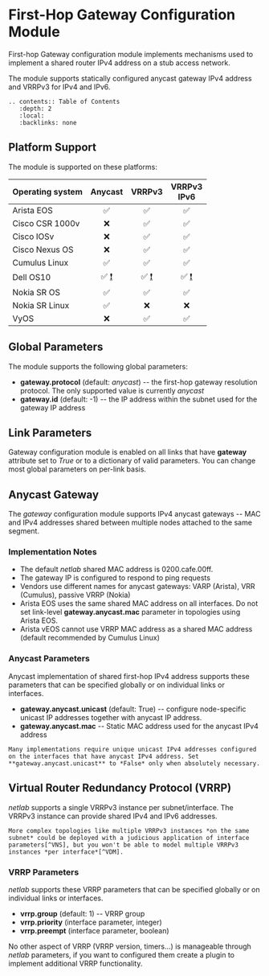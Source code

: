 # First-Hop Gateway Configuration Module

First-hop Gateway configuration module implements mechanisms used to implement a shared router IPv4 address on a stub access network.

The module supports statically configured anycast gateway IPv4 address and VRRPv3 for IPv4 and IPv6.

```eval_rst
.. contents:: Table of Contents
   :depth: 2
   :local:
   :backlinks: none
```

## Platform Support

The module is supported on these platforms:

| Operating system      | Anycast | VRRPv3 | VRRPv3<br>IPv6 |
| --------------------- | :-: | :-: | :-: |
| Arista EOS            | ✅  | ✅  | ✅  |
| Cisco CSR 1000v       |  ❌  | ✅  | ✅  |
| Cisco IOSv            |  ❌  | ✅  | ✅  |
| Cisco Nexus OS        |  ❌  | ✅  | ✅  |
| Cumulus Linux         | ✅  | ✅  | ✅  |
| Dell OS10             | ✅ [❗](../caveats.html#dell-os10)  | ✅ [❗](../caveats.html#dell-os10)  | ✅ [❗](../caveats.html#dell-os10)  |
| Nokia SR OS           | ✅  | ✅  | ✅  |
| Nokia SR Linux        | ✅  | ❌  | ❌  |
| VyOS                  | ❌  | ✅  | ✅  |

## Global Parameters

The module supports the following global parameters:

* **gateway.protocol** (default: *anycast*) -- the first-hop gateway resolution protocol. The only supported value is currently *anycast*
* **gateway.id** (default: -1) -- the IP address within the subnet used for the gateway IP address

## Link Parameters

Gateway configuration module is enabled on all links that have **gateway** attribute set to *True* or to a dictionary of valid parameters. You can change most global parameters on per-link basis.

## Anycast Gateway

The *gateway* configuration module supports IPv4 anycast gateways -- MAC and IPv4 addresses shared between multiple nodes attached to the same segment.

### Implementation Notes

* The default *netlab* shared MAC address is 0200.cafe.00ff.
* The gateway IP is configured to respond to ping requests
* Vendors use different names for anycast gateways: VARP (Arista), VRR (Cumulus), passive VRRP (Nokia)
* Arista EOS uses the same shared MAC address on all interfaces. Do not set link-level **gateway.anycast.mac** parameter in topologies using Arista EOS.
* Arista vEOS cannot use VRRP MAC address as a shared MAC address (default recommended by Cumulus Linux)

### Anycast Parameters

Anycast implementation of shared first-hop IPv4 address supports these parameters that can be specified globally or on individual links or interfaces.

* **gateway.anycast.unicast** (default: True) -- configure node-specific unicast IP addresses together with anycast IP address.
* **gateway.anycast.mac** -- Static MAC address used for the anycast IPv4 address

```{tip}
Many implementations require unique unicast IPv4 addresses configured on the interfaces that have anycast IPv4 address. Set **gateway.anycast.unicast** to *False* only when absolutely necessary.
```

## Virtual Router Redundancy Protocol (VRRP)

*netlab* supports a single VRRPv3 instance per subnet/interface. The VRRPv3 instance can provide shared IPv4 and IPv6 addresses.

```{tip}
More complex topologies like multiple VRRPv3 instances *on the same subnet* could be deployed with a judicious application of interface parameters[^VNS], but you won't be able to model multiple VRRPv3 instances *per interface*[^VDM].
```

[^VNS]: These topologies are not supported and will not be integrated into *netlab* core. If you want to have an easier way of configuring them in a lab topology, please feel free to create a plugin.

[^VDM]: That would require a completely different data model. You'll have to use custom configuration templates if you want to implement something along those lines.

### VRRP Parameters

*netlab* supports these VRRP parameters that can be specified globally or on individual links or interfaces.

* **vrrp.group** (default: 1) -- VRRP group
* **vrrp.priority** (interface parameter, integer)
* **vrrp.preempt** (interface parameter, boolean)

No other aspect of VRRP (VRRP version, timers...) is manageable through *netlab* parameters, if you want to configured them create a plugin to implement additional VRRP functionality.
